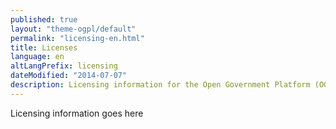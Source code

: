 ```yaml
---
published: true
layout: "theme-ogpl/default"
permalink: "licensing-en.html"
title: Licenses
language: en
altLangPrefix: licensing
dateModified: "2014-07-07"
description: Licensing information for the Open Government Platform (OGPL)
---
```


Licensing information goes here

